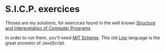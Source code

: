 # S.I.C.P. exercices


Thoses are my solutions, for exercices found in the well known [Structure and Interpretation of Computer Programs](https://sarabander.github.io/sicp/)


In order to run them, you'll need [MIT Scheme](https://www.gnu.org/software/mit-scheme/). This old [Lisp](https://en.wikipedia.org/wiki/Lisp_(programming_language)) language is the great ancestor of JavaScript.